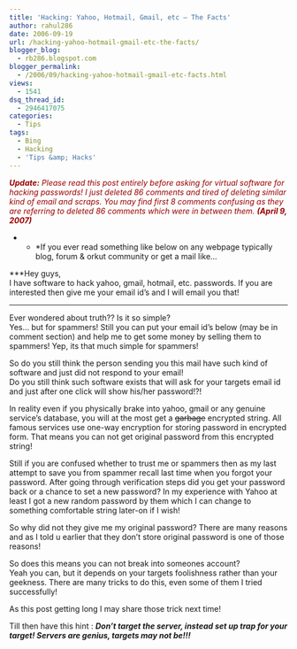 ```yaml
---
title: 'Hacking: Yahoo, Hotmail, Gmail, etc – The Facts'
author: rahul286
date: 2006-09-19
url: /hacking-yahoo-hotmail-gmail-etc-the-facts/
blogger_blog:
  - rb286.blogspot.com
blogger_permalink:
  - /2006/09/hacking-yahoo-hotmail-gmail-etc-facts.html
views:
  - 1541
dsq_thread_id:
  - 2946417075
categories:
  - Tips
tags:
  - Bing
  - Hacking
  - 'Tips &amp; Hacks'
---
```

<span style="font-weight: bold; font-style: italic; color: #990000; font-size: 100%">Update:</span><span style="font-size: 100%"><span style="font-style: italic; color: #990000"> Please read this post entirely before asking for virtual software for hacking passwords! I just deleted 86 comments and tired of deleting similar kind of email and scraps. You may find first 8 comments confusing as they are referring to deleted 86 comments which were in between them. </span><span style="font-weight: bold; font-style: italic; color: #990000">(April 9, 2007)</span></span>

* * *If you ever read something like below on any webpage typically blog, forum & orkut community or get a mail like&#8230;

***Hey guys,  
I have software to hack yahoo, gmail, hotmail, etc. passwords. If you are interested then give me your email id&#8217;s and I will email you that!  
***  
Ever wondered about truth?? Is it so simple?  
Yes&#8230; but for spammers! Still you can put your email id&#8217;s below (may be in comment section) and help me to get some money by selling them to spammers! Yep, its that much simple for spammers!</p> 

So do you still think the person sending you this mail have such kind of software and just did not respond to your email!  
Do you still think such software exists that will ask for your targets email id and just after one click will show his/her password!?!

In reality even if you physically brake into yahoo, gmail or any genuine service&#8217;s database, you will at the most get a <strike>garbage</strike> encrypted string. All famous services use one-way encryption for storing password in encrypted form. That means you can not get original password from this encrypted string!

Still if you are confused whether to trust me or spammers then as my last attempt to save you from spammer recall last time when you forgot your password. After going through verification steps did you get your password back or a chance to set a new password? In my experience with Yahoo at least I got a new random password by them which I can change to something comfortable string later-on if I wish!

So why did not they give me my original password? There are many reasons and as I told u earlier that they don&#8217;t store original password is one of those reasons!

So does this means you can not break into someones account?  
Yeah you can, but it depends on your targets foolishness rather than your geekness. There are many tricks to do this, even some of them I tried successfully!

As this post getting long I may share those trick next time!

Till then have this hint : ***Don&#8217;t target the server, instead set up trap for your target! Servers are genius, targets may not be!!!***
